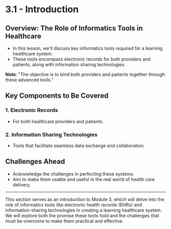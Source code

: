 # 3.1 - Introduction

## Overview: The Role of Informatics Tools in Healthcare
- In this lesson, we'll discuss key informatics tools required for a learning healthcare system.
- These tools encompass electronic records for both providers and patients, along with information sharing technologies.

**Note**: "The objective is to bind both providers and patients together through these advanced tools."

## Key Components to Be Covered
### 1. Electronic Records
- For both healthcare providers and patients.
### 2. Information Sharing Technologies
- Tools that facilitate seamless data exchange and collaboration.

## Challenges Ahead
- Acknowledge the challenges in perfecting these systems.
- Aim to make them usable and useful in the real world of health care delivery.

---

This section serves as an introduction to Module 3, which will delve into the role of informatics tools like electronic health records (EHRs) and information-sharing technologies in creating a learning healthcare system. We will explore both the promise these tools hold and the challenges that must be overcome to make them practical and effective.
